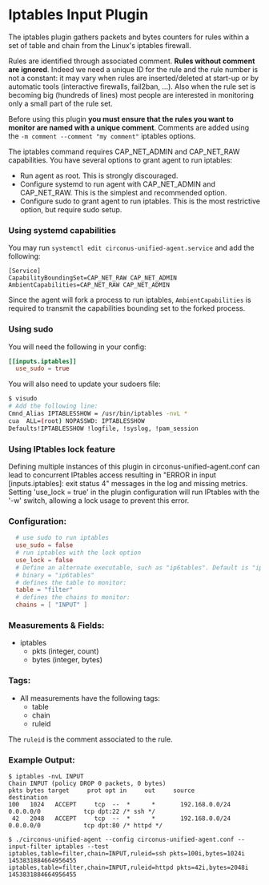 # Iptables Input Plugin

The iptables plugin gathers packets and bytes counters for rules within a set of table and chain from the Linux's iptables firewall.

Rules are identified through associated comment. **Rules without comment are ignored**.
Indeed we need a unique ID for the rule and the rule number is not a constant: it may vary when rules are inserted/deleted at start-up or by automatic tools (interactive firewalls, fail2ban, ...).
Also when the rule set is becoming big (hundreds of lines) most people are interested in monitoring only a small part of the rule set.

Before using this plugin **you must ensure that the rules you want to monitor are named with a unique comment**. Comments are added using the `-m comment --comment "my comment"` iptables options.

The iptables command requires CAP_NET_ADMIN and CAP_NET_RAW capabilities. You have several options to grant agent to run iptables:

* Run agent as root. This is strongly discouraged.
* Configure systemd to run agent with CAP_NET_ADMIN and CAP_NET_RAW. This is the simplest and recommended option.
* Configure sudo to grant agent to run iptables. This is the most restrictive option, but require sudo setup.

### Using systemd capabilities

You may run `systemctl edit circonus-unified-agent.service` and add the following:

```
[Service]
CapabilityBoundingSet=CAP_NET_RAW CAP_NET_ADMIN
AmbientCapabilities=CAP_NET_RAW CAP_NET_ADMIN
```

Since the agent will fork a process to run iptables, `AmbientCapabilities` is required to transmit the capabilities bounding set to the forked process.

### Using sudo

You will need the following in your config:
```toml
[[inputs.iptables]]
  use_sudo = true
```

You will also need to update your sudoers file:

```bash
$ visudo
# Add the following line:
Cmnd_Alias IPTABLESSHOW = /usr/bin/iptables -nvL *
cua  ALL=(root) NOPASSWD: IPTABLESSHOW
Defaults!IPTABLESSHOW !logfile, !syslog, !pam_session
```

### Using IPtables lock feature

Defining multiple instances of this plugin in circonus-unified-agent.conf can lead to concurrent IPtables access resulting in "ERROR in input [inputs.iptables]: exit status 4" messages in the log and missing metrics. Setting 'use_lock = true' in the plugin configuration will run IPtables with the '-w' switch, allowing a lock usage to prevent this error.

### Configuration:

```toml
  # use sudo to run iptables
  use_sudo = false
  # run iptables with the lock option
  use_lock = false
  # Define an alternate executable, such as "ip6tables". Default is "iptables".
  # binary = "ip6tables"
  # defines the table to monitor:
  table = "filter"
  # defines the chains to monitor:
  chains = [ "INPUT" ]
```

### Measurements & Fields:


- iptables
    - pkts (integer, count)
    - bytes (integer, bytes)

### Tags:

- All measurements have the following tags:
    - table
    - chain
    - ruleid

The `ruleid` is the comment associated to the rule.

### Example Output:

```
$ iptables -nvL INPUT
Chain INPUT (policy DROP 0 packets, 0 bytes)
pkts bytes target     prot opt in     out     source               destination
100   1024   ACCEPT     tcp  --  *      *       192.168.0.0/24       0.0.0.0/0            tcp dpt:22 /* ssh */
 42   2048   ACCEPT     tcp  --  *      *       192.168.0.0/24       0.0.0.0/0            tcp dpt:80 /* httpd */
```

```
$ ./circonus-unified-agent --config circonus-unified-agent.conf --input-filter iptables --test
iptables,table=filter,chain=INPUT,ruleid=ssh pkts=100i,bytes=1024i 1453831884664956455
iptables,table=filter,chain=INPUT,ruleid=httpd pkts=42i,bytes=2048i 1453831884664956455
```
